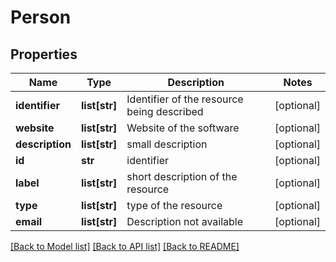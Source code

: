 # Person

## Properties
Name | Type | Description | Notes
------------ | ------------- | ------------- | -------------
**identifier** | **list[str]** | Identifier of the resource being described | [optional] 
**website** | **list[str]** | Website of the software | [optional] 
**description** | **list[str]** | small description | [optional] 
**id** | **str** | identifier | [optional] 
**label** | **list[str]** | short description of the resource | [optional] 
**type** | **list[str]** | type of the resource | [optional] 
**email** | **list[str]** | Description not available | [optional] 

[[Back to Model list]](../#documentation-for-models) [[Back to API list]](../#documentation-for-api-endpoints) [[Back to README]](../)


